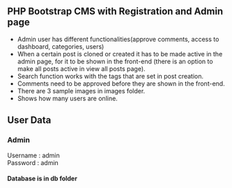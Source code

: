 ## PHP Bootstrap CMS with Registration and Admin page

- Admin user has different functionalities(approve comments, access to dashboard, categories, users)
- When a certain post is cloned or created it has to be made active in the admin page, for it to be shown in the front-end (there is an option to make all posts active in view all posts page).
- Search function works with the tags that are set in post creation.
- Comments need to be approved before they are shown in the front-end.
- There are 3 sample images in images folder.
- Shows how many users are online.

## User Data

### Admin

Username : admin    
Password : admin

#### Database is in db folder
